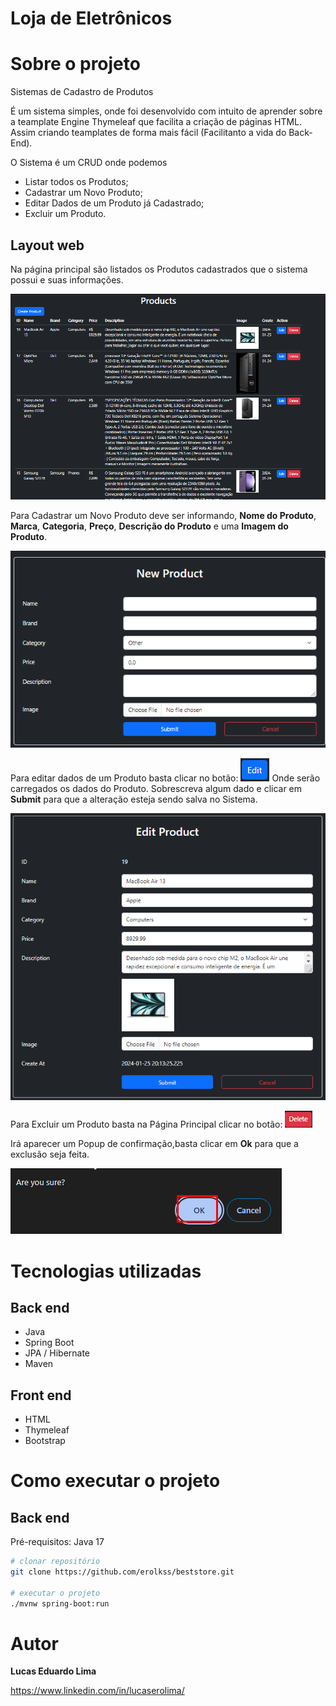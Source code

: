 # Loja de Eletrônicos

# Sobre o projeto


Sistemas de Cadastro de Produtos

É um sistema simples, onde foi desenvolvido com intuito de aprender sobre a teamplate Engine Thymeleaf que facilita a criação de páginas HTML. Assim criando teamplates de forma mais fácil (Facilitanto a vida do Back-End).

O Sistema é um CRUD onde podemos 
   - Listar todos os Produtos;
   - Cadastrar um Novo Produto;
   - Editar Dados de um Produto já Cadastrado;
   - Excluir um Produto.

## Layout web

Na página principal são listados os Produtos cadastrados que o sistema possui e suas informações.


![Web 1](https://github.com/erolkss/beststore/blob/main/src/main/resources/assets/img/1_HomePage.png?raw=true)

Para Cadastrar um Novo Produto deve ser informando, **Nome do Produto**, **Marca**, **Categoria**, **Preço**, **Descrição do Produto** e uma **Imagem do Produto**.

![Web 2](https://github.com/erolkss/beststore/blob/main/src/main/resources/assets/img/2_Create_Product.png?raw=true)

Para editar dados de um Produto basta clicar no botão: ![Web 3](https://github.com/erolkss/beststore/blob/main/src/main/resources/assets/img/3_Button_Edit.png?raw=true) 
Onde serão carregados os dados do Produto. Sobrescreva algum dado e clicar em **Submit** para que a alteração esteja sendo salva no Sistema.

![Web 4](https://github.com/erolkss/beststore/blob/main/src/main/resources/assets/img/4_Edit_Product.png?raw=true)

Para Excluir um Produto basta na Página Principal clicar no botão: ![Web 6](https://github.com/erolkss/beststore/blob/main/src/main/resources/assets/img/5_Button_Delete.png?raw=true) 

Irá aparecer um Popup de confirmação,basta clicar em **Ok** para que a exclusão seja feita.

![Web 6](https://github.com/erolkss/beststore/blob/main/src/main/resources/assets/img/6_Are_you_sure.png?raw=true) 




# Tecnologias utilizadas
## Back end
- Java
- Spring Boot
- JPA / Hibernate
- Maven
## Front end
- HTML
- Thymeleaf
- Bootstrap


# Como executar o projeto

## Back end
Pré-requisitos: Java 17

```bash
# clonar repositório
git clone https://github.com/erolkss/beststore.git

# executar o projeto
./mvnw spring-boot:run
```


# Autor

**Lucas Eduardo Lima**

https://www.linkedin.com/in/lucaserolima/
